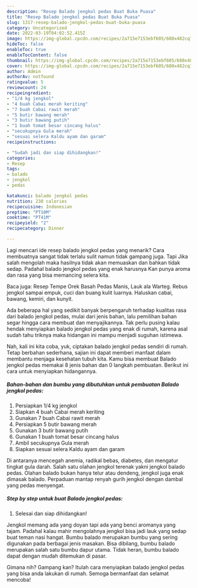 ```yaml
---
description: "Resep Balado jengkol pedas Buat Buka Puasa"
title: "Resep Balado jengkol pedas Buat Buka Puasa"
slug: 1317-resep-balado-jengkol-pedas-buat-buka-puasa
category: Uncategorized
date: 2022-03-19T04:02:52.415Z
image: https://img-global.cpcdn.com/recipes/2a715e7153ebf605/680x482cq70/balado-jengkol-pedas-foto-resep-utama.jpg
hideToc: false
enableToc: true
enableTocContent: false
thumbnail: https://img-global.cpcdn.com/recipes/2a715e7153ebf605/680x482cq70/balado-jengkol-pedas-foto-resep-utama.jpg
cover: https://img-global.cpcdn.com/recipes/2a715e7153ebf605/680x482cq70/balado-jengkol-pedas-foto-resep-utama.jpg
author: Admin
authorAv: notfound
ratingvalue: 5
reviewcount: 24
recipeingredient:
- "1/4 kg jengkol"
- "4 buah Cabai merah keriting"
- "7 buah Cabai rawit merah"
- "5 butir bawang merah"
- "3 butir bawang putih"
- "1 buah tomat besar cincang halus"
- "secukupnya Gula merah"
- "sesuai selera Kaldu ayam dan garam"
recipeinstructions:

- "Sudah jadi dan siap dihidangkan!"
categories:
- Resep
tags:
- balado
- jengkol
- pedas

katakunci: balado jengkol pedas 
nutrition: 238 calories
recipecuisine: Indonesian
preptime: "PT10M"
cooktime: "PT41M"
recipeyield: "2"
recipecategory: Dinner

---
```



Lagi mencari ide resep balado jengkol pedas yang menarik? Cara membuatnya sangat tidak terlalu sulit namun tidak gampang juga. Tapi Jika salah mengolah maka hasilnya tidak akan memuaskan dan bahkan tidak sedap. Padahal balado jengkol pedas yang enak harusnya Kan punya aroma dan rasa yang bisa memancing selera kita.


Baca juga: Resep Tempe Orek Basah Pedas Manis, Lauk ala Warteg. Rebus jengkol sampai empuk, cuci dan buang kulit luarnya. Haluskan cabai, bawang, kemiri, dan kunyit.

Ada beberapa hal yang sedikit banyak berpengaruh terhadap kualitas rasa dari balado jengkol pedas, mulai dari jenis bahan, lalu pemilihan bahan segar hingga cara membuat dan menyajikannya. Tak perlu pusing kalau hendak menyiapkan balado jengkol pedas yang enak di rumah, karena asal sudah tahu triknya maka hidangan ini mampu menjadi suguhan istimewa.


Nah, kali ini kita coba, yuk, ciptakan balado jengkol pedas sendiri di rumah. Tetap berbahan sederhana, sajian ini dapat memberi manfaat dalam membantu menjaga kesehatan tubuh kita. Kamu bisa membuat Balado jengkol pedas memakai 8 jenis bahan dan 0 langkah pembuatan. Berikut ini cara untuk menyiapkan hidangannya.

<!--inarticleads1-->

##### Bahan-bahan dan bumbu yang dibutuhkan untuk pembuatan Balado jengkol pedas:

1. Persiapkan 1/4 kg jengkol
1. Siapkan 4 buah Cabai merah keriting
1. Gunakan 7 buah Cabai rawit merah
1. Persiapkan 5 butir bawang merah
1. Gunakan 3 butir bawang putih
1. Gunakan 1 buah tomat besar cincang halus
1. Ambil secukupnya Gula merah
1. Siapkan sesuai selera Kaldu ayam dan garam


Di antaranya mencegah anemia, radikal bebas, diabetes, dan mengatur tingkat gula darah. Salah satu olahan jengkol terenak yakni jengkol balado pedas. Olahan balado bukan hanya telur atau dendeng, jengkol juga enak dimasak balado. Perpaduan mantap renyah gurih jengkol dengan dambal yang pedas menyengat. 

<!--inarticleads2-->

##### Step by step untuk buat Balado jengkol pedas:


1. Selesai dan siap dihidangkan!

Jengkol memang ada yang doyan tapi ada yang benci aromanya yang tajam. Padahal kalau mahir mengolahnya jengkol bisa jadi lauk yang sedap buat teman nasi hangat. Bumbu balado merupakan bumbu yang sering digunakan pada berbagai jenis masakan. Bisa dibilang, bumbu balado merupakan salah satu bumbu dapur utama. Tidak heran, bumbu balado dapat dengan mudah ditemukan di pasar. 

Gimana nih? Gampang kan? Itulah cara menyiapkan balado jengkol pedas yang bisa anda lakukan di rumah. Semoga bermanfaat dan selamat mencoba!
